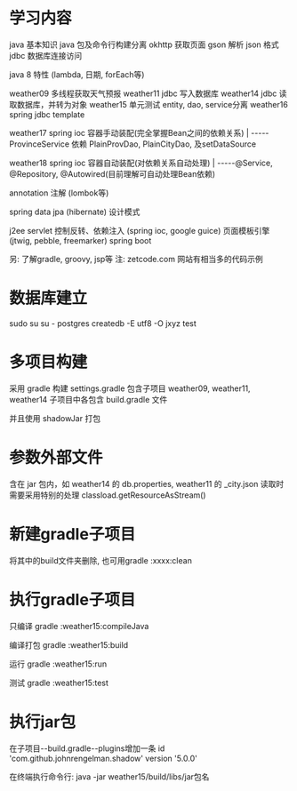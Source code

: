 学习内容
=======

java 基本知识
java 包及命令行构建分离
okhttp 获取页面
gson 解析 json 格式
jdbc 数据库连接访问

java 8 特性 (lambda, 日期, forEach等)

weather09 多线程获取天气预报
weather11 jdbc 写入数据库
weather14 jdbc 读取数据库，并转为对象
weather15 单元测试 entity, dao, service分离
weather16 spring jdbc template

weather17 spring ioc 容器手动装配(完全掌握Bean之间的依赖关系)
    |
    -----ProvinceService 依赖 PlainProvDao, PlainCityDao, 及setDataSource

weather18 spring ioc 容器自动装配(对依赖关系自动处理)
    |
    -----@Service, @Repository, @Autowired(目前理解可自动处理Bean依赖)

annotation 注解 (lombok等)

spring data jpa (hibernate)
设计模式

j2ee servlet
控制反转、依赖注入 (spring ioc, google guice)
页面模板引擎 (jtwig, pebble, freemarker)
spring boot

另: 了解gradle, groovy, jsp等
注: zetcode.com 网站有相当多的代码示例

数据库建立
========
sudo su
su - postgres
createdb -E utf8 -O jxyz test

多项目构建
========

采用 gradle 构建
settings.gradle 包含子项目
weather09, weather11, weather14 子项目中各包含 build.gradle 文件

并且使用 shadowJar 打包

参数外部文件
==========
含在 jar 包内，如 weather14 的 db.properties, weather11 的 _city.json
读取时需要采用特别的处理 classload.getResourceAsStream()

新建gradle子项目
==============
将其中的build文件夹删除, 也可用gradle :xxxx:clean

执行gradle子项目
==============
只编译
gradle :weather15:compileJava

编译打包
gradle :weather15:build

运行
gradle :weather15:run

测试
gradle :weather15:test

执行jar包
========
在子项目--build.gradle--plugins增加一条
    id 'com.github.johnrengelman.shadow' version '5.0.0'

在终端执行命令行:
    java -jar weather15/build/libs/jar包名
